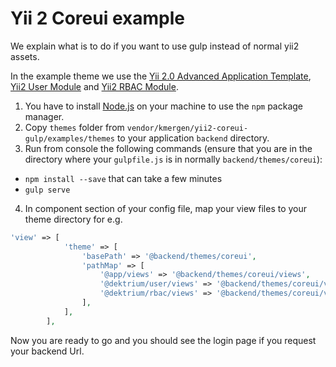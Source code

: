 # Yii 2 Coreui example

We explain what is to do if you want to use gulp instead of normal yii2 assets.

In the example theme we use the [Yii 2.0 Advanced Application Template](https://github.com/yiisoft/yii2-app-advanced), 
[Yii2 User Module](https://github.com/dektrium/yii2-user) and [Yii2 RBAC Module](https://github.com/dektrium/yii2-rbac).

1. You have to install [Node.js](https://nodejs.org) on your machine to use the ``npm`` package manager.
2. Copy ``themes`` folder from ``vendor/kmergen/yii2-coreui-gulp/examples/themes`` to your application ``backend`` directory.
3. Run from console the following commands (ensure that you are in the directory where your ``gulpfile.js`` is in normally ``backend/themes/coreui``):
- ``npm install --save`` that can take a few minutes
- ``gulp serve``

4. In component section of your config file, map your view files to your theme directory for e.g.

```php
'view' => [
            'theme' => [
                'basePath' => '@backend/themes/coreui',
                'pathMap' => [
                    '@app/views' => '@backend/themes/coreui/views',
                    '@dektrium/user/views' => '@backend/themes/coreui/views/user',
                    '@dektrium/rbac/views' => '@backend/themes/coreui/views/rbac',
                ],
            ],
        ],
```
Now you are ready to go and you should see the login page if you request your backend Url.



